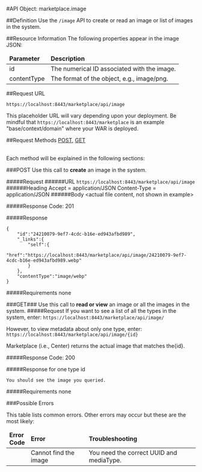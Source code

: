 #API Object: marketplace.image

##Definition 
Use the `/image` API to create or read an image or list of images in the system. 

##Resource Information
The following properties appear in the image JSON:

<table style="width:100%">
    <thead>
        <tr>
            <td><b>Parameter</b></td>
            <td><b>Description</b></td
        </tr>
    </thead>
    <tbody>
        <tr>
            <td>id</td>
            <td>The numerical ID associated with the image.</td> 
        </tr>
        <tr>
            <td>contentType</td>
            <td>The format of the object, e.g., image/png.</td> 
        </tr>
    </tbody>
</table>
 
##Request URL

`https://localhost:8443/marketplace/api/image`

This placeholder URL will vary depending upon your deployment. Be mindful that `https://localhost:8443/marketplace` is an example "base/context/domain" where your WAR is deployed.  

##Request Methods
[POST](https://github.com/ozone-development/ozp-rest/blob/master/docs-external/rest/OZP_imageAPI.md#POST),
[GET](https://github.com/ozone-development/ozp-rest/blob/master/docs-external/rest/OZP_imageAPI.md#GET)

<br>
Each method will be explained in the following sections:

###<a name=POST>POST</a>
Use this call to **create** an image in the system.

#####Request
######URL
`https://localhost:8443/marketplace/api/image`
######Heading
    Accept = application/JSON
    Content-Type = application/JSON
######Body
	<actual file content, not shown in example> 

#####Response Code:
201

#####Response

	{  
    	"id":"24210079-9ef7-4cdc-b16e-ed943afbd989",
    	"_links":{  
    	    "self":{  
    	        "href":"https://localhost:8443/marketplace/api/image/24210079-9ef7-4cdc-b16e-ed943afbd989.webp"
    	    }
    	},
    	"contentType":"image/webp"
	}

#####Requirements
none
<br>


###<a name=GET>GET</a>###
Use this call to **read or view** an image or all the images in the system.
#####Request
If you want to see a list of all the types in the system, enter:
`https://localhost:8443/marketplace/api/image/`

However, to view metadata about only one type, enter:
`https://localhost:8443/marketplace/api/image/{id}`
 
Marketplace (i.e., Center) returns the actual image that matches the{id}. 

#####Response Code:
200

#####Response for one type id

	You should see the image you queried.

#####Requirements
none





###Possible Errors

This table lists common errors. Other errors may occur but these are the most likely:
<table style="width:100%">
    <thead>
        <tr>    
            <td><b>Error <br> Code</b></td>
            <td><b>Error</b></td>
            <td><b>Troubleshooting</b></td>
        </tr>
    </thead>
    <tbody>
        <tr>
            <td>
            <td>Cannot find the image
            <td>You need the correct UUID and mediaType. </td> 
        </tr>
    </tbody>
</table> 



